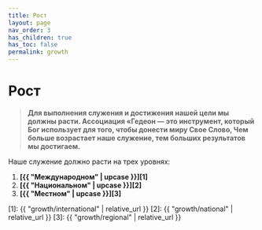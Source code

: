 ```yaml
---
title: Рост
layout: page
nav_order: 3
has_children: true
has_toc: false
permalink: growth
---
```


# Рост

> **Для выполнения служения и достижения нашей цели мы должны расти.
> Ассоциация «Гедеон — это инструмент, который Бог использует для того,
> чтобы донести миру Свое Слово, Чем больше возрастает наше служение,
> тем больших результатов мы достигаем.**

Наше служение должно расти на трех уровнях:

1. **[{{ "Международном" | upcase }}][1]**
2. **[{{ "Национальном" | upcase }}][2]**
3. **[{{ "Местном" | upcase }}][3]**

[1]: {{ "growth/international" | relative_url }}
[2]: {{ "growth/national" | relative_url }}
[3]: {{ "growth/regional" | relative_url }}
